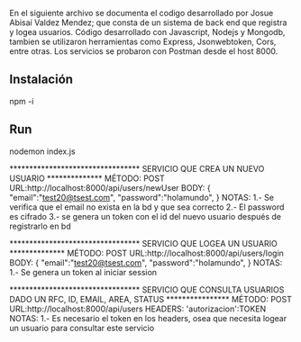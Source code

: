 En el siguiente archivo se documenta el codigo desarrollado por Josue Abisaí Valdez Mendez; que consta de un sistema de back end que registra y logea usuarios.
Código desarrollado con Javascript, Nodejs y Mongodb, tambien se utilizaron herramientas como Express, Jsonwebtoken, Cors, entre otras.
Los servicios se probaron con Postman desde el host 8000.

## Instalación
npm -i

## Run
nodemon index.js



*********************************            SERVICIO QUE CREA UN NUEVO USUARIO                                              **************
MÉTODO: POST
URL:http://localhost:8000/api/users/newUser
BODY:
{
    "email":"test20@tsest.com",
    "password":"holamundo",
}
NOTAS: 
1.- Se verifica que el email no exista en la bd y que sea correcto 
2.- El password es cifrado
3.- se genera un token con el id del nuevo usuario después de registrarlo en bd






*********************************            SERVICIO QUE LOGEA UN USUARIO                                              **************
MÉTODO: POST
URL:http://localhost:8000/api/users/login
BODY:
{
    "email":"test20@tsest.com",
    "password":"holamundo",
}
NOTAS: 
1.- Se genera un token al iniciar session 






*********************************            SERVICIO QUE CONSULTA USUARIOS DADO UN RFC, ID, EMAIL, AREA, STATUS               ****************
MÉTODO: POST
URL:http://localhost:8000/api/users
HEADERS:
  'autorizacion':TOKEN
NOTAS: 
1.- Es necesario el token en los headers, osea que necesita logear un usuario para consultar este servicio